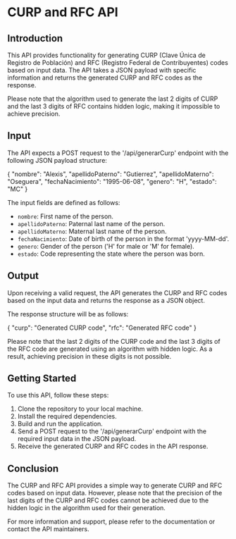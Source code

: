# CURP and RFC API

## Introduction

This API provides functionality for generating CURP (Clave Única de Registro de Población) and RFC (Registro Federal de Contribuyentes) codes based on input data. The API takes a JSON payload with specific information and returns the generated CURP and RFC codes as the response.

Please note that the algorithm used to generate the last 2 digits of CURP and the last 3 digits of RFC contains hidden logic, making it impossible to achieve precision.

## Input

The API expects a POST request to the '/api/generarCurp' endpoint with the following JSON payload structure:

{
"nombre": "Alexis",
"apellidoPaterno": "Gutierrez",
"apellidoMaterno": "Oseguera",
"fechaNacimiento": "1995-06-08",
"genero": "H",
"estado": "MC"
}

The input fields are defined as follows:

- `nombre`: First name of the person.
- `apellidoPaterno`: Paternal last name of the person.
- `apellidoMaterno`: Maternal last name of the person.
- `fechaNacimiento`: Date of birth of the person in the format 'yyyy-MM-dd'.
- `genero`: Gender of the person ('H' for male or 'M' for female).
- `estado`: Code representing the state where the person was born.

## Output

Upon receiving a valid request, the API generates the CURP and RFC codes based on the input data and returns the response as a JSON object.

The response structure will be as follows:

{
"curp": "Generated CURP code",
"rfc": "Generated RFC code"
}

                                  
Please note that the last 2 digits of the CURP code and the last 3 digits of the RFC code are generated using an algorithm with hidden logic. As a result, achieving precision in these digits is not possible.

## Getting Started

To use this API, follow these steps:

1. Clone the repository to your local machine.
2. Install the required dependencies.
3. Build and run the application.
4. Send a POST request to the '/api/generarCurp' endpoint with the required input data in the JSON payload.
5. Receive the generated CURP and RFC codes in the API response.

## Conclusion

The CURP and RFC API provides a simple way to generate CURP and RFC codes based on input data. However, please note that the precision of the last digits of the CURP and RFC codes cannot be achieved due to the hidden logic in the algorithm used for their generation.

For more information and support, please refer to the documentation or contact the API maintainers.

